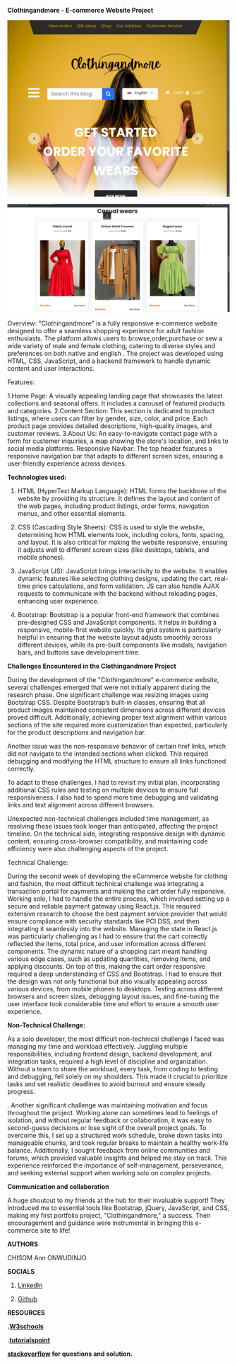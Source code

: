 **Clothingandmore - E-commerce Website Project**

![clothingandmore image](images/portofolio%20project.png)

![images](images/Screenshot%20Portfolio%20project.png)

Overview: "Clothingandmore" is a fully responsive e-commerce website designed to offer a seamless shopping experience for adult fashion enthusiasts. The platform allows users to browse,order,purchase  or sew a wide variety of male and female clothing, catering to diverse styles and preferences on both native and english . The project was developed using HTML, CSS, JavaScript, and a backend framework to handle dynamic content and user interactions.

Features:

1.Home Page: A visually appealing landing page that showcases the latest collections and seasonal offers. It includes a carousel of featured products and categories.
2.Content Section: This section is dedicated to product listings, where users can filter by gender, size, color, and price. Each product page provides detailed descriptions, high-quality images, and customer reviews.
3.About Us: An easy-to-navigate contact page with a form for customer inquiries, a map showing the store's location, and links to social media platforms.
Responsive Navbar: The top header features a responsive navigation bar that adapts to different screen sizes, ensuring a user-friendly experience across devices.


**Technologies used:** 

1. HTML (HyperText Markup Language): HTML forms the backbone of the website by providing its structure. It defines the layout and content of the web pages, including product listings, order forms, navigation menus, and other essential elements.

2. CSS (Cascading Style Sheets): CSS is used to style the website, determining how HTML elements look, including colors, fonts, spacing, and layout. It is also critical for making the website responsive, ensuring it adjusts well to different screen sizes (like desktops, tablets, and mobile phones).

3. JavaScript (JS): JavaScript brings interactivity to the website. It enables dynamic features like selecting clothing designs, updating the cart, real-time price calculations, and form validation. JS can also handle AJAX requests to communicate with the backend without reloading pages, enhancing user experience.

4. Bootstrap: Bootstrap is a popular front-end framework that combines pre-designed CSS and JavaScript components. It helps in building a responsive, mobile-first website quickly. Its grid system is particularly helpful in ensuring that the website layout adjusts smoothly across different devices, while its pre-built components like modals, navigation bars, and buttons save development time.



**Challenges Encountered in the Clothingandmore Project**

During the development of the "Clothingandmore" e-commerce website, several challenges emerged that were not initially apparent during the research phase. One significant challenge was resizing images using Bootstrap CSS. Despite Bootstrap’s built-in classes, ensuring that all product images maintained consistent dimensions across different devices proved difficult. Additionally, achieving proper text alignment within various sections of the site required more customization than expected, particularly for the product descriptions and navigation bar.

Another issue was the non-responsive behavior of certain href links, which did not navigate to the intended sections when clicked. This required debugging and modifying the HTML structure to ensure all links functioned correctly.

To adapt to these challenges, I had to revisit my initial plan, incorporating additional CSS rules and testing on multiple devices to ensure full responsiveness. I also had to spend more time debugging and validating links and text alignment across different browsers.

Unexpected non-technical challenges included time management, as resolving these issues took longer than anticipated, affecting the project timeline. On the technical side, integrating responsive design with dynamic content, ensuring cross-browser compatibility, and maintaining code efficiency were also challenging aspects of the project.



<!-- Weekly Progress Assessment

This week, I would rate my progress at 7 out of 10. I’m measuring progress by the completion of key milestones outlined in my project proposal, including setting up the responsive design, implementing core functionalities, and resolving technical challenges. While I've made significant strides, such as improving image resizing , adding of cart and link functionality, some tasks took longer than expected. This slight delay impacts the overall timeline, but with focused effort, I believe the project can still be completed on time. The remaining work is manageable, and with continued dedication, I’m confident I’ll meet the project’s deadlines and MVP requirements. --> 


Technical Challenge:

During the second week of developing the eCommerce website for clothing and fashion, the most difficult technical challenge was integrating a transaction portal for payments and making the cart order fully responsive. Working solo, I had to handle the entire process, which involved setting up a secure and reliable payment gateway using React.js. This required extensive research to choose the best payment service provider that would ensure compliance with security standards like PCI DSS, and then integrating it seamlessly into the website.
Managing the state in React.js was particularly challenging as I had to ensure that the cart correctly reflected the items, total price, and user information across different components. The dynamic nature of a shopping cart meant handling various edge cases, such as updating quantities, removing items, and applying discounts. On top of this, making the cart order responsive required a deep understanding of CSS and Bootstrap. I had to ensure that the design was not only functional but also visually appealing across various devices, from mobile phones to desktops. Testing across different browsers and screen sizes, debugging layout issues, and fine-tuning the user interface took considerable time and effort to ensure a smooth user experience.

**Non-Technical Challenge:**

As a solo developer, the most difficult non-technical challenge I faced was managing my time and workload effectively. Juggling multiple responsibilities, including frontend design, backend development, and integration tasks, required a high level of discipline and organization. Without a team to share the workload, every task, from coding to testing and debugging, fell solely on my shoulders. This made it crucial to prioritize tasks and set realistic deadlines to avoid burnout and ensure steady progress.

. Another significant challenge was maintaining motivation and focus throughout the project. Working alone can sometimes lead to feelings of isolation, and without regular feedback or collaboration, it was easy to second-guess decisions or lose sight of the overall project goals. To overcome this, I set up a structured work schedule, broke down tasks into manageable chunks, and took regular breaks to maintain a healthy work-life balance. Additionally, I sought feedback from online communities and forums, which provided valuable insights and helped me stay on track. This experience reinforced the importance of self-management, perseverance, and seeking external support when working solo on complex projects.

**Communication and collaboration**

A huge shoutout to my friends at the hub for their invaluable support! They introduced me to essential tools like Bootstrap, jQuery, JavaScript, and CSS, making my first portfolio project, "Clothingandmore," a success. Their encouragement and guidance were instrumental in bringing this e-commerce site to life!

**AUTHORS**

CHISOM Ann ONWUDINJO

__SOCIALS__

1. [LinkedIn](https://www.linkedin.com/in/chisom-anastasia-91109019b/)

2. [Github](https://www.github.com/in/Somyann)



**RESOURCES**

**.[W3schools](https://www.w3schools.com/)**

**.[tutorialspoint](https://www.tutorialspoint.com/)**

**[stackoverflow](https://stackoverflow.com/)
for questions and solution.**



